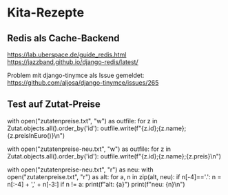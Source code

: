 # Kita-Rezepte

## Redis als Cache-Backend
https://lab.uberspace.de/guide_redis.html
https://jazzband.github.io/django-redis/latest/

Problem mit django-tinymce als Issue gemeldet: https://github.com/aljosa/django-tinymce/issues/265

## Test auf Zutat-Preise
with open("zutatenpreise.txt", "w") as outfile:
    for z in Zutat.objects.all().order_by('id'):
        outfile.write(f"{z.id};{z.name};{z.preisInEuro()}\n")

with open("zutatenpreise-neu.txt", "w") as outfile:
    for z in Zutat.objects.all().order_by('id'):
        outfile.write(f"{z.id};{z.name};{z.preis}\n")

with open("zutatenpreise-neu.txt", "r") as neu:
  with open("zutatenpreise.txt", "r") as alt:
    for a, n in zip(alt, neu):
      if n[-4]=='.':
        n = n[:-4] + ',' + n[-3:]
      if n != a:
        print(f"alt: {a}")
        print(f"neu: {n}\n")